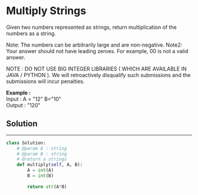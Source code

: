 <h1>Multiply Strings</h1>

<p>
Given two numbers represented as strings, return multiplication of the numbers as a string.

 Note: The numbers can be arbitrarily large and are non-negative.
Note2: Your answer should not have leading zeroes. For example, 00 is not a valid answer. 

NOTE : DO NOT USE BIG INTEGER LIBRARIES ( WHICH ARE AVAILABLE IN JAVA / PYTHON ).
We will retroactively disqualify such submissions and the submissions will incur penalties.
</p>

<p><b>Example :</b><br>Input : A = "12" B="10"<br>Output : "120"</p>

<h2>Solution</h2>

***

```python
class Solution:
    # @param A : string
    # @param B : string
    # @return a strings
    def multiply(self, A, B):
        A = int(A)
        B = int(B)
        
        return str(A*B)
```
